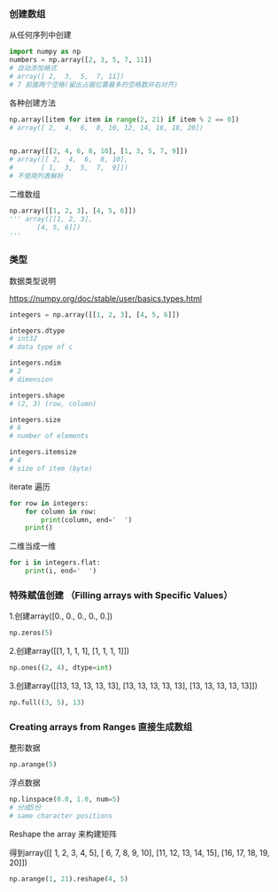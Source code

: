 ### 创建数组
从任何序列中创建
```py
import numpy as np
numbers = np.array([2, 3, 5, 7, 11])
# 自动添加格式
# array([ 2,  3,  5,  7, 11])
# 7 前面两个空格(留出占据位置最多的空格数并右对齐)
```
各种创建方法
```py
np.array([item for item in range(2, 21) if item % 2 == 0])
# array([ 2,  4,  6,  8, 10, 12, 14, 16, 18, 20])


np.array([[2, 4, 6, 8, 10], [1, 3, 5, 7, 9]])
# array([[ 2,  4,  6,  8, 10],
#       [ 1,  3,  5,  7,  9]])
# 不使用列表解析
```
二维数组
```py
np.array([[1, 2, 3], [4, 5, 6]])
''' array([[1, 2, 3],
       [4, 5, 6]])
'''
```

### 类型 
数据类型说明

https://numpy.org/doc/stable/user/basics.types.html
```py
integers = np.array([[1, 2, 3], [4, 5, 6]])

integers.dtype
# int32
# data type of c

integers.ndim
# 2
# dimension

integers.shape
# (2, 3) (row, column)

integers.size
# 6 
# number of elements

integers.itemsize
# 4
# size of item (byte)
```

iterate 遍历
```py
for row in integers:
    for column in row:
        print(column, end='  ')
    print() 
```
二维当成一维
```py
for i in integers.flat:
    print(i, end='  ')
```

### 特殊赋值创建 （Filling arrays with Specific Values）
1.创建array([0., 0., 0., 0., 0.])
```py
np.zeros(5)
```
2.创建array([[1, 1, 1, 1],
       [1, 1, 1, 1]])
```py
np.ones((2, 4), dtype=int)
```
3.创建array([[13, 13, 13, 13, 13],
       [13, 13, 13, 13, 13],
       [13, 13, 13, 13, 13]])
```py
np.full((3, 5), 13)
```

### Creating arrays from Ranges 直接生成数组
整形数据
```py
np.arange(5)
```
浮点数据
```py
np.linspace(0.0, 1.0, num=5)
# 分成5份
# same character positions
```
Reshape the array 来构建矩阵

得到array([[ 1,  2,  3,  4,  5],
       [ 6,  7,  8,  9, 10],
       [11, 12, 13, 14, 15],
       [16, 17, 18, 19, 20]])
```py
np.arange(1, 21).reshape(4, 5)
```

### 













































